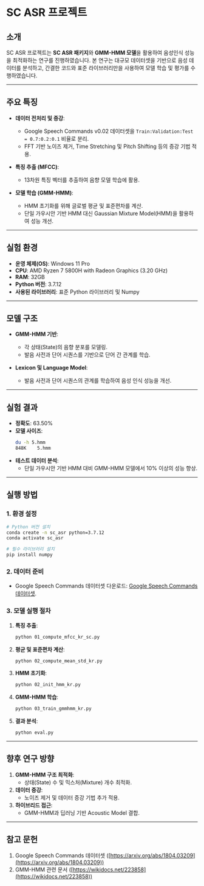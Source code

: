 

# SC ASR 프로젝트

## 소개
SC ASR 프로젝트는 **SC ASR 패키지**와 **GMM-HMM 모델**을 활용하여 음성인식 성능을 최적화하는 연구를 진행하였습니다. 본 연구는 대규모 데이터셋을 기반으로 음성 데이터를 분석하고, 간결한 코드와 표준 라이브러리만을 사용하여 모델 학습 및 평가를 수행하였습니다.

---

## 주요 특징
- **데이터 전처리 및 증강**: 
  - Google Speech Commands v0.02 데이터셋을 `Train:Validation:Test = 0.7:0.2:0.1` 비율로 분리.
  - FFT 기반 노이즈 제거, Time Stretching 및 Pitch Shifting 등의 증강 기법 적용.
  
- **특징 추출 (MFCC)**:
  - 13차원 특징 벡터를 추출하여 음향 모델 학습에 활용.

- **모델 학습 (GMM-HMM)**:
  - HMM 초기화를 위해 글로벌 평균 및 표준편차를 계산.
  - 단일 가우시안 기반 HMM 대신 Gaussian Mixture Model(HMM)을 활용하여 성능 개선.
  
---

## 실험 환경
- **운영 체제(OS)**: Windows 11 Pro
- **CPU**: AMD Ryzen 7 5800H with Radeon Graphics (3.20 GHz)
- **RAM**: 32GB
- **Python 버전**: 3.7.12
- **사용된 라이브러리**: 표준 Python 라이브러리 및 Numpy

---

## 모델 구조
- **GMM-HMM 기반**:
  - 각 상태(State)의 음향 분포를 모델링.
  - 발음 사전과 단어 시퀀스를 기반으로 단어 간 관계를 학습.
  
- **Lexicon 및 Language Model**:
  - 발음 사전과 단어 시퀀스의 관계를 학습하여 음성 인식 성능을 개선.

---

## 실험 결과
- **정확도**: 63.50%
- **모델 사이즈**:
  ```bash
  du -h 5.hmm
  848K    5.hmm
  ```
- **테스트 데이터 분석**:
  - 단일 가우시안 기반 HMM 대비 GMM-HMM 모델에서 10% 이상의 성능 향상.

---

## 실행 방법
### 1. 환경 설정
```bash
# Python 버전 설치
conda create -n sc_asr python=3.7.12
conda activate sc_asr

# 필수 라이브러리 설치
pip install numpy
```

### 2. 데이터 준비
- Google Speech Commands 데이터셋 다운로드:
  [Google Speech Commands 데이터셋](https://arxiv.org/abs/1804.03209).

### 3. 모델 실행 절차
1. **특징 추출**:
   ```bash
   python 01_compute_mfcc_kr_sc.py
   ```
2. **평균 및 표준편차 계산**:
   ```bash
   python 02_compute_mean_std_kr.py
   ```
3. **HMM 초기화**:
   ```bash
   python 02_init_hmm_kr.py
   ```
4. **GMM-HMM 학습**:
   ```bash
   python 03_train_gmmhmm_kr.py
   ```
5. **결과 분석**:
   ```bash
   python eval.py
   ```

---

## 향후 연구 방향
1. **GMM-HMM 구조 최적화**:
   - 상태(State) 수 및 믹스처(Mixture) 개수 최적화.
2. **데이터 증강**:
   - 노이즈 제거 및 데이터 증강 기법 추가 적용.
3. **하이브리드 접근**:
   - GMM-HMM과 딥러닝 기반 Acoustic Model 결합.

---

## 참고 문헌
1. Google Speech Commands 데이터셋 ([https://arxiv.org/abs/1804.03209](https://arxiv.org/abs/1804.03209))
2. GMM-HMM 관련 문서 ([https://wikidocs.net/223858](https://wikidocs.net/223858))
```
